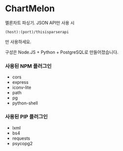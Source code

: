 # ChartMelon

멜론차트 파싱기.
JSON API만 사용 시
```
(host):(port)/thisisparserapi
```
만 사용하세요.

구성은 Node.JS + Python + PostgreSQL로 만들어졌습니다.

### 사용된 NPM 플러그인

- cors
- express
- iconv-lite
- path
- pg
- python-shell

### 사용된 PIP 플러그인

- lxml
- bs4
- requests
- psycopg2
